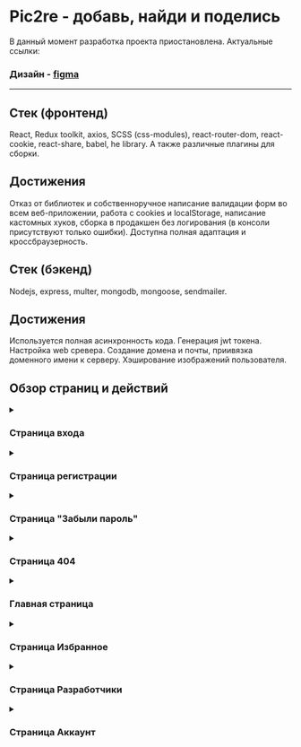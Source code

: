 # Pic2re - добавь, найди и поделись

В данный момент разработка проекта приостановлена. Актуальные ссылки:

<!--<h3>Сайт - <a href="https://pic2re.ru">pic2re.ru</a></h3>-->

<h3>Дизайн - <a href="https://www.figma.com/file/qY9KboYalZoqEaVFxAp0gK/Pic2re-%D0%B4%D0%B8%D0%B7%D0%B0%D0%B9%D0%BD-%D0%BF%D0%BB%D0%B0%D1%82%D1%84%D0%BE%D1%80%D0%BC%D1%8B?type=design&node-id=347%3A41840&mode=design&t=DErM1ZIttVWvheGZ-1">figma</a></h3> 

-------------

## Стек (фронтенд)
React, Redux toolkit, axios, SCSS (css-modules), react-router-dom, react-cookie, react-share, babel, he library. А также различные плагины для сборки.

## Достижения 
Отказ от библиотек и собственноручное написание валидации форм во всем веб-приложении, работа с cookies и localStorage, написание кастомных хуков, сборка в продакшен без логирования (в консоли присутствуют только ошибки). Доступна полная адаптация и кроссбраузерность.

## Стек (бэкенд)
Nodejs, express, multer, mongodb, mongoose, sendmailer.

## Достижения 
Используется полная асинхронность кода. Генерация jwt токена. Настройка web сревера. Создание домена и почты, приивязка доменного имени к серверу. Хэширование изображений пользователя.

## Обзор страниц и действий

<details>
<summary><h3>Страница входа</h3></summary>
Выглядит следующим образом: 

![image](https://github.com/WaterMelonyOcO/picture_founder/assets/111881249/6de7f350-6ac7-44a4-b311-92f4c3057775)

Поля эмейла и пароля имеют динамическую проверку на ошибки. Введенный пароль можно увидеть, нажав на иконку глазика, и скрыть его, нажав на нее еще раз.
<ul> 
В поле электронной почты есть следующие проверки на ошибки:
<li>
  Зарегистрирован пользователь или еще нет;
</li>
  <li>
    Верный ли введен эмейл (проверка на присутствие/отсутствие символов).
  </li>
</ul>

<ul> 
Ошибки в поле пароля :
<li>
  Верный ли введен пароль от аккаунта;
</li>
  <li>
  Проверка на минимальную длину пароля (8 символов).
  </li>
</ul>

При нажатии на «Запомнить меня», данные добавляются в localStorage браузера.

После успешного входа происходит переход на главную страницу, а в cookies вносится информация о пользователе.
</details>

<details>
  <summary>
    <h3>
      Страница регистрации
    </h3>
  </summary>
    Выглядит вот так:
    
![image](https://github.com/WaterMelonyOcO/picture_founder/assets/111881249/8ec38043-dd45-4c1c-8577-f3998e08c246)

Тут добавляется еще один инпут пароля и проверки - на совпадение двух паролей, а также проверка на зарегистрированного пользователя. Если пользователь уже имеет аккаунт с этим почтовым адресом, зарегистрироваться повторно у него не получится. 

Кнопка "Зарегистрироваться" становится активной как только принята политика конфиденциальности (на которую сразу же можно перейти с этой страницы, нажав на ссылку):

![image](https://github.com/WaterMelonyOcO/picture_founder/assets/111881249/4ab23330-de45-4b80-a64a-5c15b6918c96)

После регистрации приходит письмо на указанную почту.
</details>

<details>
  <summary>
    <h3>
      Страница "Забыли пароль"
    </h3>
  </summary>

  ![image](https://github.com/WaterMelonyOcO/picture_founder/assets/111881249/b372e19c-bb50-441f-ac10-0e30e4ce278e)
  ![image](https://github.com/WaterMelonyOcO/picture_founder/assets/111881249/3f662373-1bb4-487f-a71d-e74f5154b550)

  
  Как только вводится эмейл, на него приходит письмо с новым сгенерированным паролем, по которому можно войти в свой аккаунт.
</details>

<details>
  <summary>
    <h3>
      Страница 404
    </h3>
  </summary>
  Выглядит просто:
  
  ![image](https://github.com/WaterMelonyOcO/picture_founder/assets/111881249/dff28154-bc85-4557-9463-25828fdd4f23)

</details>

<details>
  <summary>
    <h3>
      Главная страница 
    </h3>
  </summary>
  При первом входе появляется модальное окно с онбордингом: 
  
  ![image](https://github.com/WaterMelonyOcO/picture_founder/assets/111881249/9e906c58-14d7-4ac5-b768-1a6fd43e0744)
  
  При нажатии крестика, в cookies добавляется запись, и в последуюшие заходы данное окно не появляется.

  Сама главная выглядит следующим образом: 

- Если нет картинок
 
  ![image](https://github.com/WaterMelonyOcO/picture_founder/assets/111881249/1ee8f068-bf32-4a76-88c5-3136e4c1d265)
  
- Есть картинки
  
  ![image](https://github.com/WaterMelonyOcO/picture_founder/assets/111881249/9dc82b21-8ff3-4852-9e9c-169196f51325)

Снизу находится предупреждение о хранении cookie, которое при закрытии показывается кнопку поднятия вверх, к началу страницы. 

В футере находится ссылка на политику конфиденциальности: 

![image](https://github.com/WaterMelonyOcO/picture_founder/assets/111881249/50eb12e5-5b96-4658-8dba-b724cca1139c)

Здесь реализован весь основной функционал: поиск, сортировка (по дате и имени), добавление картинок, переходы по страницам.
Также имеется лоадер при загрузке информации на страницах.

После успешного добавления/редактирования/удаления картинки снизу справа будет появляться всплывающее уведомление об успещности действия (или предупреждение, например о дубликате картинки): 

![image](https://github.com/WaterMelonyOcO/picture_founder/assets/111881249/61e79acf-6b76-48fd-b6fc-ee97a2c6d5cd)

## Краткий обзор основного функционала
<details>
  <summary>
    Окно "Добавить"
  </summary>
  
  ![image](https://github.com/WaterMelonyOcO/picture_founder/assets/111881249/8c9c5a54-a672-4664-b0a9-4bbf2ac0f9b5)
 
  При добавлении изображения такая информация, как само изображение и его имя являются обязательными.
  Изображение можно перетащить или выбрать из окна, при нажатии на кнопку. 
  
  В данном блоке фигурируют ошибки на верный тип файла, на ограничение в размере (до 20МБ) и на само изображение (добавлено или нет). 
  
  Когда изображение будет загружено, появляется кнопка "Удалить":

  ![image](https://github.com/WaterMelonyOcO/picture_founder/assets/111881249/6e0bdc4d-782b-47e1-92c1-0f0e0a65bfd4)

Под инпутом имени появляется ошибка об обязательном имени и о том, что оно должно быть больше 2х символов. Исчезает при соблюдении всех правил. 

Также может появиться окно "Сохранение изменений" при нажатии кнокпи "Отмена", если какое-либо из полей было заполнено: 

![image](https://github.com/WaterMelonyOcO/picture_founder/assets/111881249/cb89d193-e6d5-4bc8-af87-6d20e4561ba0)

</details>

<details>
  <summary>
    Карточка с картинкой
  </summary>

  Имеет вот такой внешний вид: 
  
  ![image](https://github.com/WaterMelonyOcO/picture_founder/assets/111881249/b1bf4d9d-9c96-4cf0-9cb9-3eb1a8efac8d)
  ![image](https://github.com/WaterMelonyOcO/picture_founder/assets/111881249/02c9196d-13fc-4571-b658-4863bde3a30e)

При наведении появляются кнопки с действиями - редактировать, поделиться, скачать, удалить.
</details>

<details>
  <summary>
    Окно "Редактировать"
  </summary>

  Выглядит так: 
  
  ![image](https://github.com/WaterMelonyOcO/picture_founder/assets/111881249/b48b5327-bbb0-459a-a1a4-069202f48832)

Позволяет изменять имя и теги картинки, но не ее саму.
</details>

<details>
<summary>
    Окно "Поделиться"
  </summary>

  Выглядит так: 
  
  ![image](https://github.com/WaterMelonyOcO/picture_founder/assets/111881249/168c0694-d419-437e-9f28-a5335c386c5c)

Позволяет скопировать ссылку и поделиться ею в социальных сетях (или сразу картинкой).

</details>

<details>
<summary>
    Скачивание изображения
  </summary>
При нажатии скачивает картинку с названием, которое задал пользователь.
</details>

<details>
<summary>
    Удаление изображения
  </summary>
При нажатии появляется предупреждающее окно:

  ![image](https://github.com/WaterMelonyOcO/picture_founder/assets/111881249/de9e8591-586b-40ad-91ad-6fcddad2d021)
После подтверждения удаляет картинку из аккаунта.
</details>

<details>
<summary>
  Добавление в избранное
  </summary>
При нажатии на звездочку можно добавить картинку в избранное, и она автоматически потом попадет на страницу "Избранное", а сама звездочка зальется фиолетовым цветом. 
</details>
</details>

<details>
  <summary>
   <h3>Страница Избранное</h3>
  </summary>

  Если ничего не добавлено, выглядит вот так: 
  
  ![image](https://github.com/WaterMelonyOcO/picture_founder/assets/111881249/9c036ea6-9d35-4015-a658-2973aa5b078f)

  Иначе на ней показываются все добавленные в избранное картинки: 

  ![image](https://github.com/WaterMelonyOcO/picture_founder/assets/111881249/810b855c-a16e-46a1-8ba9-efc89717667f)

</details>

<details>
  <summary>
   <h3>Страница Разработчики</h3>
  </summary>
  Доступна только на десктопной версии. Это решение было принято для того, чтобы в мобильной версии оставалось только все самое нужное, и имелся быстрый доступ к изображениям, посредством переключения всего двух вкладок. 

  ![image](https://github.com/WaterMelonyOcO/picture_founder/assets/111881249/9b73d9f2-41c8-4eb2-a4b2-3530f7310c88)

</details>

<details>
  <summary>
   <h3>Страница Аккаунт</h3>
  </summary>
 Тут находится информация о пользователе, а также возможность смены пароля:

 ![image](https://github.com/WaterMelonyOcO/picture_founder/assets/111881249/e3b6bb6d-e020-44eb-8da1-7d0b91023f4e)

Поля для смены пароля работают идентично полям в регистрации, а кнопка "Сменить пароль" становится доступной, как только пароли будут совпадать и не будет ошибок: 
Также тут есть проверка на совпадение пароля со старым. 

![image](https://github.com/WaterMelonyOcO/picture_founder/assets/111881249/314200a1-3909-44f6-ba15-7fea67645041)

![image](https://github.com/WaterMelonyOcO/picture_founder/assets/111881249/fd1af180-8a5d-4b16-9bef-b6459e6c23bb)


После успешной смены пароля на почту придет информационное письмо о смене пароля.
</details>

